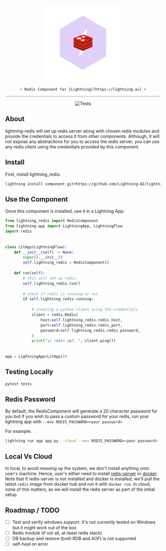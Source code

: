 <!---:lai-name: LightningRedis--->

<div align="center">
<img src="static/lightning-redis.png" width="250px">

```
⚡ Redis Component for [Lightning](https://lightning.ai) ⚡
______________________________________________________________________
```

![Tests](https://github.com/Lightning-AI/lightning-redis/blob/main/.github/workflows/ci-testing.yml/badge.svg)

</div>

## About

lightning-redis will set up redis server along with chosen redis modules and provide the credentials to access it
from other components. Although, it will not expose any abstractions for you to
access the redis server, you can use any redis client using the credentials provided
by this component.

## Install

First, install lightning_redis:

```bash
lightning install component git+https://github.com/Lightning-AI/lightning-redis.git@main
```

## Use the Component

Once this component is installed, use it in a Lightning App:

```python
from lightning_redis import RedisComponent
from lightning.app import LightningApp, LightningFlow
import redis


class LitApp(LightningFlow):
    def __init__(self) -> None:
        super().__init__()
        self.lightning_redis = RedisComponent()

    def run(self):
        # this will set up redis
        self.lightning_redis.run()

        # check if redis is running or not
        if self.lightning_redis.running:

            # creating a python client using the credentials
            client = redis.Redis(
                host=self.lightning_redis.redis_host,
                port=self.lightning_redis.redis_port,
                password=self.lightning_redis.redis_password,
            )
            print("is redis up?, ", client.ping())


app = LightningApp(LitApp())
```

## Testing Locally

```python
pytest tests
```

## Redis Password

By default, the RedisComponent will generate a 20 character password for you but if you wish to pass
a custom password for your redis, run your lightning app with `--env REDIS_PASSWORD=<your password>`

For example:

```bash
lightning run app app.py --cloud --env REDIS_PASSWORD=<your password>
```

## Local Vs Cloud

In local, to avoid messing up the system, we don't install anything onto user's machine. Hence, user's either need to
install [redis-server](https://redis.io/docs/getting-started/installation/) or
[docker](https://docs.docker.com/engine/install/). Note that if redis-server is not installed and docker is installed,
we'll pull the latest `redis` image from docker hub and run it with `docker run`.
In cloud, none of this matters, as we will install the redis server as part of the initial setup

## Roadmap / TODO

- [ ] Test and verify windows support. It's not currently tested on Windows but it might work out of the box
- [ ] Redis module (if not all, at-least redis stack)
- [ ] DB backup and restore (both RDB and AOF) is not supported
- [ ] self-heal on error
